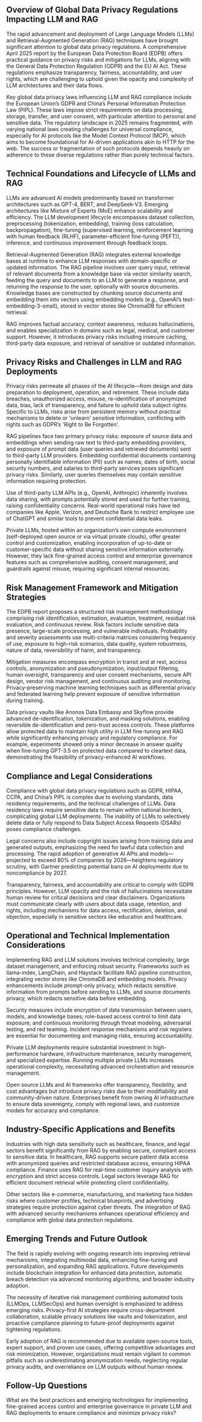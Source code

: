 ## Overview of Global Data Privacy Regulations Impacting LLM and RAG
The rapid advancement and deployment of Large Language Models (LLMs) and Retrieval-Augmented Generation (RAG) techniques have brought significant attention to global data privacy regulations. A comprehensive April 2025 report by the European Data Protection Board (EDPB) offers practical guidance on privacy risks and mitigations for LLMs, aligning with the General Data Protection Regulation (GDPR) and the EU AI Act. These regulations emphasize transparency, fairness, accountability, and user rights, which are challenging to uphold given the opacity and complexity of LLM architectures and their data flows.

Key global data privacy laws influencing LLM and RAG compliance include the European Union’s GDPR and China’s Personal Information Protection Law (PIPL). These laws impose strict requirements on data processing, storage, transfer, and user consent, with particular attention to personal and sensitive data. The regulatory landscape in 2025 remains fragmented, with varying national laws creating challenges for universal compliance, especially for AI protocols like the Model Context Protocol (MCP), which aims to become foundational for AI-driven applications akin to HTTP for the web. The success or fragmentation of such protocols depends heavily on adherence to these diverse regulations rather than purely technical factors.

## Technical Foundations and Lifecycle of LLMs and RAG
LLMs are advanced AI models predominantly based on transformer architectures such as GPT-4, BERT, and DeepSeek-V3. Emerging architectures like Mixture of Experts (MoE) enhance scalability and efficiency. The LLM development lifecycle encompasses dataset collection, preprocessing (tokenization, embedding), training (loss calculation, backpropagation), fine-tuning (supervised learning, reinforcement learning with human feedback (RLHF), parameter-efficient fine-tuning (PEFT)), inference, and continuous improvement through feedback loops.

Retrieval-Augmented Generation (RAG) integrates external knowledge bases at runtime to enhance LLM responses with domain-specific or updated information. The RAG pipeline involves user query input, retrieval of relevant documents from a knowledge base via vector similarity search, feeding the query and documents to an LLM to generate a response, and returning the response to the user, optionally with source documents. Knowledge bases are constructed by chunking source documents and embedding them into vectors using embedding models (e.g., OpenAI’s text-embedding-3-small), stored in vector stores like ChromaDB for efficient retrieval.

RAG improves factual accuracy, context awareness, reduces hallucinations, and enables specialization in domains such as legal, medical, and customer support. However, it introduces privacy risks including insecure caching, third-party data exposure, and retrieval of sensitive or outdated information.

## Privacy Risks and Challenges in LLM and RAG Deployments
Privacy risks permeate all phases of the AI lifecycle—from design and data preparation to deployment, operation, and retirement. These include data breaches, unauthorized access, misuse, re-identification of anonymized data, bias, lack of transparency, and failure to uphold data subject rights. Specific to LLMs, risks arise from persistent memory without practical mechanisms to delete or 'unlearn' sensitive information, conflicting with rights such as GDPR’s 'Right to Be Forgotten'.

RAG pipelines face two primary privacy risks: exposure of source data and embeddings when sending raw text to third-party embedding providers, and exposure of prompt data (user queries and retrieved documents) sent to third-party LLM providers. Embedding confidential documents containing personally identifiable information (PII) such as names, dates of birth, social security numbers, and salaries to third-party services poses significant privacy risks. Similarly, user queries themselves may contain sensitive information requiring protection.

Use of third-party LLM APIs (e.g., OpenAI, Anthropic) inherently involves data sharing, with prompts potentially stored and used for further training, raising confidentiality concerns. Real-world operational risks have led companies like Apple, Verizon, and Deutsche Bank to restrict employee use of ChatGPT and similar tools to prevent confidential data leaks.

Private LLMs, hosted within an organization’s own compute environment (self-deployed open source or via virtual private clouds), offer greater control and customization, enabling incorporation of up-to-date or customer-specific data without sharing sensitive information externally. However, they lack fine-grained access control and enterprise governance features such as comprehensive auditing, consent management, and guardrails against misuse, requiring significant internal resources.

## Risk Management Framework and Mitigation Strategies
The EDPB report proposes a structured risk management methodology comprising risk identification, estimation, evaluation, treatment, residual risk evaluation, and continuous review. Risk factors include sensitive data presence, large-scale processing, and vulnerable individuals. Probability and severity assessments use multi-criteria matrices considering frequency of use, exposure to high-risk scenarios, data quality, system robustness, nature of data, reversibility of harm, and transparency.

Mitigation measures encompass encryption in transit and at rest, access controls, anonymization and pseudonymization, input/output filtering, human oversight, transparency and user consent mechanisms, secure API design, vendor risk management, and continuous auditing and monitoring. Privacy-preserving machine learning techniques such as differential privacy and federated learning help prevent exposure of sensitive information during training.

Data privacy vaults like Anonos Data Embassy and Skyflow provide advanced de-identification, tokenization, and masking solutions, enabling reversible de-identification and zero-trust access controls. These platforms allow protected data to maintain high utility in LLM fine-tuning and RAG while significantly enhancing privacy and regulatory compliance. For example, experiments showed only a minor decrease in answer quality when fine-tuning GPT-3.5 on protected data compared to cleartext data, demonstrating the feasibility of privacy-enhanced AI workflows.

## Compliance and Legal Considerations
Compliance with global data privacy regulations such as GDPR, HIPAA, CCPA, and China’s PIPL is complex due to evolving standards, data residency requirements, and the technical challenges of LLMs. Data residency laws require sensitive data to remain within national borders, complicating global LLM deployments. The inability of LLMs to selectively delete data or fully respond to Data Subject Access Requests (DSARs) poses compliance challenges.

Legal concerns also include copyright issues arising from training data and generated outputs, emphasizing the need for lawful data collection and processing. The rapid adoption of generative AI APIs and models—projected to exceed 80% of companies by 2026—heightens regulatory scrutiny, with Gartner predicting potential bans on AI deployments due to noncompliance by 2027.

Transparency, fairness, and accountability are critical to comply with GDPR principles. However, LLM opacity and the risk of hallucinations necessitate human review for critical decisions and clear disclaimers. Organizations must communicate clearly with users about data usage, retention, and rights, including mechanisms for data access, rectification, deletion, and objection, especially in sensitive sectors like education and healthcare.

## Operational and Technical Implementation Considerations
Implementing RAG and LLM solutions involves technical complexity, large dataset management, and enforcing robust security. Frameworks such as llama-index, LangChain, and Haystack facilitate RAG pipeline construction, integrating vector stores like ChromaDB and embedding models. Privacy enhancements include prompt-only privacy, which redacts sensitive information from prompts before sending to LLMs, and source documents privacy, which redacts sensitive data before embedding.

Security measures include encryption of data transmission between users, models, and knowledge bases; role-based access control to limit data exposure; and continuous monitoring through threat modeling, adversarial testing, and red teaming. Incident response mechanisms and risk registers are essential for documenting and managing risks, ensuring accountability.

Private LLM deployments require substantial investment in high-performance hardware, infrastructure maintenance, security management, and specialized expertise. Running multiple private LLMs increases operational complexity, necessitating advanced orchestration and resource management.

Open source LLMs and AI frameworks offer transparency, flexibility, and cost advantages but introduce privacy risks due to their modifiability and community-driven nature. Enterprises benefit from owning AI infrastructure to ensure data sovereignty, comply with regional laws, and customize models for accuracy and compliance.

## Industry-Specific Applications and Benefits
Industries with high data sensitivity such as healthcare, finance, and legal sectors benefit significantly from RAG by enabling secure, compliant access to sensitive data. In healthcare, RAG supports secure patient data access with anonymized queries and restricted database access, ensuring HIPAA compliance. Finance uses RAG for real-time customer inquiry analysis with encryption and strict access controls. Legal sectors leverage RAG for efficient document retrieval while protecting client confidentiality.

Other sectors like e-commerce, manufacturing, and marketing face hidden risks where customer profiles, technical blueprints, and advertising strategies require protection against cyber threats. The integration of RAG with advanced security mechanisms enhances operational efficiency and compliance with global data protection regulations.

## Emerging Trends and Future Outlook
The field is rapidly evolving with ongoing research into improving retrieval mechanisms, integrating multimodal data, enhancing fine-tuning and personalization, and expanding RAG applications. Future developments include blockchain integration for enhanced data protection, automatic breach detection via advanced monitoring algorithms, and broader industry adoption.

The necessity of iterative risk management combining automated tools (LLMOps, LLMSecOps) and human oversight is emphasized to address emerging risks. Privacy-first AI strategies require cross-department collaboration, scalable privacy solutions like vaults and tokenization, and proactive compliance planning to future-proof deployments against tightening regulations.

Early adoption of RAG is recommended due to available open-source tools, expert support, and proven use cases, offering competitive advantages and risk minimization. However, organizations must remain vigilant to common pitfalls such as underestimating anonymization needs, neglecting regular privacy audits, and overreliance on LLM outputs without human review.

## Follow-Up Questions
What are the best practices and emerging technologies for implementing fine-grained access control and enterprise governance in private LLM and RAG deployments to ensure compliance and minimize privacy risks?